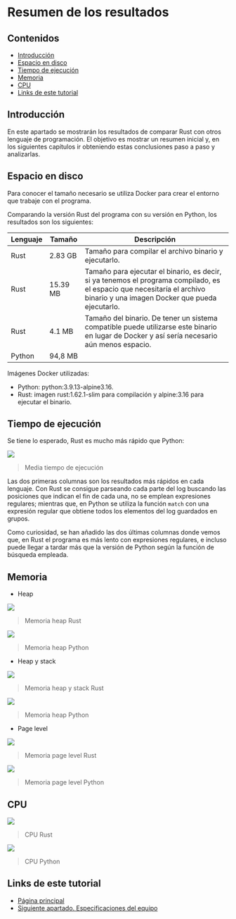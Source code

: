# Resumen de los resultados

## Contenidos

- [Introducción](#introducción)
- [Espacio en disco](#espacio-en-disco)
- [Tiempo de ejecución](#tiempo-de-ejecución)
- [Memoria](#memoria)
- [CPU](#cpu)
- [Links de este tutorial](#links-de-este-tutorial)

## Introducción

En este apartado se mostrarán los resultados de comparar Rust con otros lenguaje de programación. El objetivo es mostrar un resumen inicial y, en los siguientes capítulos ir obteniendo estas conclusiones paso a paso y analizarlas.

## Espacio en disco

Para conocer el tamaño necesario se utiliza Docker para crear el entorno que trabaje con el programa.

Comparando la versión Rust del programa con su versión en Python, los resultados son los siguientes:

Lenguaje | Tamaño    | Descripción
---------|-----------|--------------------------------------------------
Rust     | 2.83 GB   | Tamaño para compilar el archivo binario y ejecutarlo.
Rust     | 15.39 MB  | Tamaño para ejecutar el binario, es decir, si ya tenemos el programa compilado, es el espacio que necesitaría el archivo binario y una imagen Docker que pueda ejecutarlo.
Rust     | 4.1 MB    | Tamaño del binario. De tener un sistema compatible puede utilizarse este binario en lugar de Docker y así sería necesario aún menos espacio.
Python   | 94,8 MB   |

Imágenes Docker utilizadas:

- Python: python:3.9.13-alpine3.16.
- Rust: imagen rust:1.62.1-slim para compilación y alpine:3.16 para ejecutar el binario.

## Tiempo de ejecución

Se tiene lo esperado, Rust es mucho más rápido que Python:

![](execution-time.png)

> Media tiempo de ejecución

Las dos primeras columnas son los resultados más rápidos en cada lenguaje. Con Rust se consigue parseando cada parte del log buscando las posiciones que indican el fin de cada una, no se emplean expresiones regulares; mientras que, en Python se utiliza la función `match` con una expresión regular que obtiene todos los elementos del log guardados en grupos.

Como curiosidad, se han añadido las dos últimas columnas donde vemos que, en Rust el programa es más lento con expresiones regulares, e incluso puede llegar a tardar más que la versión de Python según la función de búsqueda empleada.

## Memoria

- Heap

![](metrics-memory-massif-rust-heap-only.png)

> Memoria heap Rust

![](metrics-memory-massif-python-heap-only.png)

> Memoria heap Python

- Heap y stack

![](metrics-memory-massif-rust-add_stacks.png)

> Memoria heap y stack Rust

![](metrics-memory-massif-python-add_stacks.png)

> Memoria heap Python

- Page level

![](metrics-memory-massif-rust-add-pages-as-heap.png)

> Memoria page level Rust

![](metrics-memory-massif-python-add-pages-as-heap.png)

> Memoria page level Python

## CPU

![](metrics-cpu-rust.png)

> CPU Rust

![](metrics-cpu-python.png)

> CPU Python

## Links de este tutorial

- [Página principal](introduction.html)
- [Siguiente apartado. Especificaciones del equipo](03-host-specifications.html)

